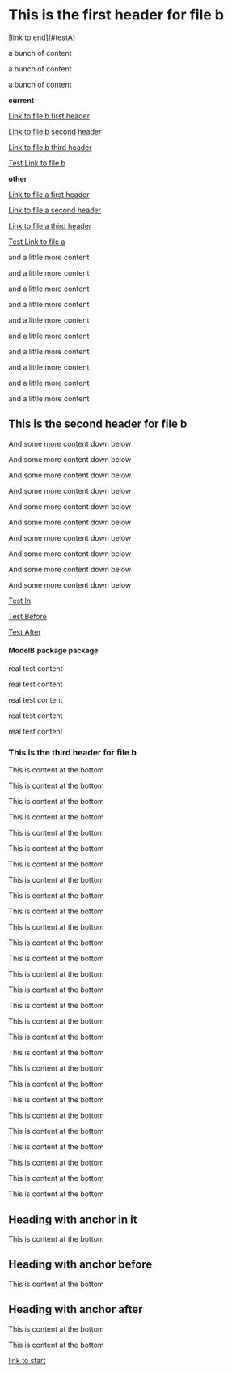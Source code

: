 # This is the first header for file b

<a name="testa">
[link to end](#testA)

a bunch of content

a bunch of content

a bunch of content

<b>current</b>

[Link to file b first header](#this-is-the-first-header-for-file-b)

[Link to file b second header](#this-is-the-second-header-for-file-b)

[Link to file b third header](#this-is-the-third-header-for-file-b)

[Test Link to file b](#x4dodelBx002ex70ackage-package)

<b>other</b>

[Link to file a first header](./file.a.md#this-is-the-first-header-for-file-a)

[Link to file a second header](./file.a.md#this-is-the-second-header-for-file-a)

[Link to file a third header](./file.a.md#this-is-the-third-header-for-file-a)

[Test Link to file a](./file.a.md#x4dodelAx002ex70ackage-package)

and a little more content

and a little more content

and a little more content

and a little more content

and a little more content

and a little more content

and a little more content

and a little more content

and a little more content

and a little more content

## This is the second header for file b

And some more content down below

And some more content down below

And some more content down below

And some more content down below

And some more content down below

And some more content down below

And some more content down below

And some more content down below

And some more content down below

And some more content down below

<!--
#x4dixinclassx002ex70eight-property
#### &#x4d;ixinClass&#x002e;&#x70;Eight property

#x4dodelAx002ex70ackage-package
#### &#x4d;odelA&#x002e;&#x70;ackage package
-->

[Test In](#test-in)

[Test Before](#test-before)

[Test After](#test-after)

#### &#x4d;odelB&#x002e;&#x70;ackage package

real test content

real test content

real test content

real test content

real test content

### This is the third header for file b

This is content at the bottom

This is content at the bottom

This is content at the bottom

This is content at the bottom

This is content at the bottom

This is content at the bottom

This is content at the bottom

This is content at the bottom

This is content at the bottom

This is content at the bottom

This is content at the bottom

This is content at the bottom

This is content at the bottom

This is content at the bottom

This is content at the bottom

This is content at the bottom

This is content at the bottom

This is content at the bottom

This is content at the bottom

This is content at the bottom

This is content at the bottom

This is content at the bottom

This is content at the bottom

This is content at the bottom

This is content at the bottom

This is content at the bottom

This is content at the bottom

This is content at the bottom

## <a name="test-in"></a> Heading with anchor in it

This is content at the bottom

<a name="test-before"></a>
## Heading with anchor before

This is content at the bottom

## Heading with anchor after
<a name="test-after"></a>

This is content at the bottom

This is content at the bottom

[link to start](#testa)
<a name="testA">

